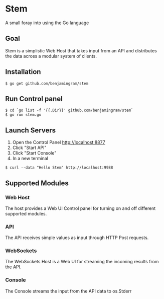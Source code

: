 # Stem
A small foray into using the Go language

## Goal
Stem is a simplistic Web Host that takes input from an API and distributes the data across a modular system of clients.

## Installation
```
$ go get github.com/benjamingram/stem
```

## Run Control panel
```
$ cd `go list -f '{{.Dir}}' github.com/benjamingram/stem`
$ go run stem.go
```

## Launch Servers
1. Open the Control Panel [http://localhost:8877](http://localhost:8877)
1. Click "Start API"
1. Click "Start Console"
1. In a new terminal
```
$ curl --data "Hello Stem" http://localhost:9988
```

## Supported Modules
### Web Host
The host provides a Web UI Control panel for turning on and off different supported modules.

### API
The API receives simple values as input through HTTP Post requests.

### WebSockets
The WebSockets Host is a Web UI for streaming the incoming results from the API.

### Console
The Console streams the input from the API data to os.Stderr
